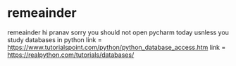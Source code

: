 # remeainder
remeainder
hi pranav sorry you should not open pycharm today usnless you study databases in python
link  =  https://www.tutorialspoint.com/python/python_database_access.htm
link  =  https://realpython.com/tutorials/databases/
